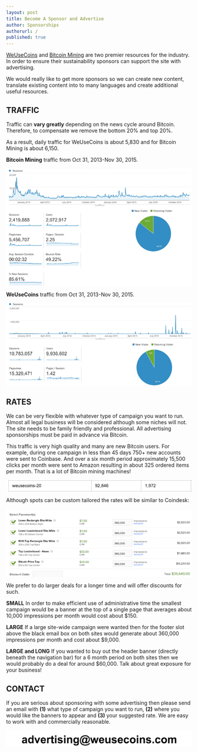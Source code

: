 ```yaml
---
layout: post
title: Become A Sponsor and Advertise
author: Sponsorships
authorurl: /
published: true
---
```


<p><a href="https://www.weusecoins.com">WeUseCoins</a> and <a href="https://www.bitcoinmining.com">Bitcoin Mining</a> are two premier resources for the industry. In order to ensure their sustainability sponsors can support the site with advertising.
<p>We would really like to get more sponsors so we can create new content, translate existing content into to many languages and create additional useful resources.
<p><h2>TRAFFIC</h2>
<p>Traffic can <b>vary greatly</b> depending on the news cycle around Bitcoin. Therefore, to compensate we remove the bottom 20% and top 20%.
<p>As a result, daily traffic for WeUseCoins is about 5,830 and for Bitcoin Mining is about 6,150.
<p><b>Bitcoin Mining</b> traffic from Oct 31, 2013-Nov 30, 2015.
<p><img src="/images/sponsor/bitcoin-mining-traffic.png" alt="bitcoin mining traffic" align="center">
<p><b>WeUseCoins</b> traffic from Oct 31, 2013-Nov 30, 2015.
<p><img src="/images/sponsor/weusecoins-traffic.png" alt="weusecoins traffic" align="center">
<p><h2>RATES</h2>
<p>We can be very flexible with whatever type of campaign you want to run. Almost all legal business will be considered although some niches will not. The site needs to be family friendly and professional. All advertising sponsorships must be paid in advance via Bitcoin.
<p>This traffic is very high quality and many are new Bitcoin users. For example, during one campaign in less than 45 days 750+ new accounts were sent to Coinbase. And over a six month period approximately 15,500 clicks per month were sent to Amazon resulting in about 325 ordered items per month. That is a lot of Bitcoin mining machines!
<p><img src="/images/sponsor/amazon-clicks.png" alt="amazon clicks" align="center">
<p>Although spots can be custom tailored the rates will be similar to Coindesk: 
<p><img src="/images/sponsor/advertise-rates.png" alt="advertise rates" align="center">
<p>We prefer to do larger deals for a longer time and will offer discounts for such.
<p><b>SMALL</b> In order to make efficient use of administrative time the smallest campaign would be a banner at the top of a single page that averages about 10,000 impressions per month would cost about $150.
<p><b>LARGE</b> If a large site-wide campaign were wanted then for the footer slot above the black email box on both sites would generate about 360,000 impressions per month and cost about $9,000.
<p><b>LARGE and LONG</b> If you wanted to buy out the header banner (directly beneath the navigation bar) for a 6 month period on both sites then we would probably do a deal for around $60,000. Talk about great exposure for your business!
<p><h2>CONTACT</h2>
<p>If you are serious about sponsoring with some advertising then please send an email with <b>(1)</b> what type of campaign you want to run, <b>(2)</b> where you would like the banners to appear and <b>(3)</b> your suggested rate. We are easy to work with and commercially reasonable.
<p><img src="/images/sponsor/advertise-contact-info.png" alt="advertise contact info" align="center">